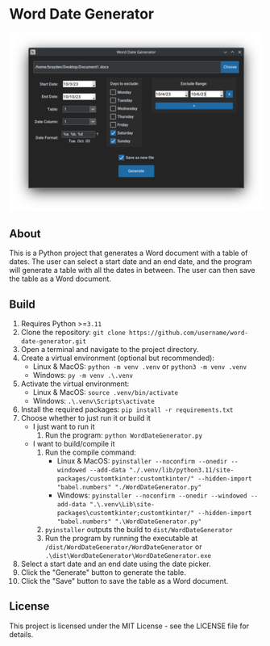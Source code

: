 # Word Date Generator

![Main screen of the app](/images/main-screen.png)

## About
This is a Python project that generates a Word document with a table of dates. The user can select a start date and an end date, and the program will generate a table with all the dates in between. The user can then save the table as a Word document.

## Build
1. Requires Python >=`3.11`
1. Clone the repository: `git clone https://github.com/username/word-date-generator.git`
1. Open a terminal and navigate to the project directory.
1. Create a virtual environment (optional but recommended):
    - Linux & MacOS: `python -m venv .venv` or `python3 -m venv .venv`
    - Windows: `py -m venv .\.venv`
1. Activate the virtual environment:
    - Linux & MacOS: `source .venv/bin/activate`
    - Windows: `.\.venv\Scripts\activate`
1. Install the required packages: `pip install -r requirements.txt`
1. Choose whether to just run it or build it
    - I just want to run it
        1. Run the program: `python WordDateGenerator.py`
    - I want to build/compile it
        1. Run the compile command:
            - Linux & MacOS: `pyinstaller --noconfirm --onedir --windowed --add-data "./.venv/lib/python3.11/site-packages/customtkinter:customtkinter/" --hidden-import "babel.numbers" "./WordDateGenerator.py"`
            - Windows: `pyinstaller --noconfirm --onedir --windowed --add-data ".\.venv\Lib\site-packages\customtkinter;customtkinter/" --hidden-import "babel.numbers" ".\WordDateGenerator.py"`
        1. `pyinstaller` outputs the build to `dist/WordDateGenerator`
        1. Run the program by running the executable at `/dist/WordDateGenerator/WordDateGenerator` or `.\dist\WordDateGenerator\WordDateGenerator.exe`
1. Select a start date and an end date using the date picker.
1. Click the "Generate" button to generate the table.
1. Click the "Save" button to save the table as a Word document.

## License
This project is licensed under the MIT License - see the LICENSE file for details.